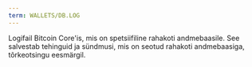 ```yaml
---
term: WALLETS/DB.LOG
---
```


Logifail Bitcoin Core'is, mis on spetsiifiline rahakoti andmebaasile. See salvestab tehinguid ja sündmusi, mis on seotud rahakoti andmebaasiga, tõrkeotsingu eesmärgil.